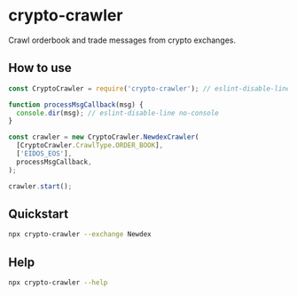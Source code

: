 # crypto-crawler

Crawl orderbook and trade messages from crypto exchanges.

## How to use

```javascript
const CryptoCrawler = require('crypto-crawler'); // eslint-disable-line import/no-unresolved

function processMsgCallback(msg) {
  console.dir(msg); // eslint-disable-line no-console
}

const crawler = new CryptoCrawler.NewdexCrawler(
  [CryptoCrawler.CrawlType.ORDER_BOOK],
  ['EIDOS_EOS'],
  processMsgCallback,
);

crawler.start();
```

## Quickstart

```bash
npx crypto-crawler --exchange Newdex
```

## Help

```bash
npx crypto-crawler --help
```
